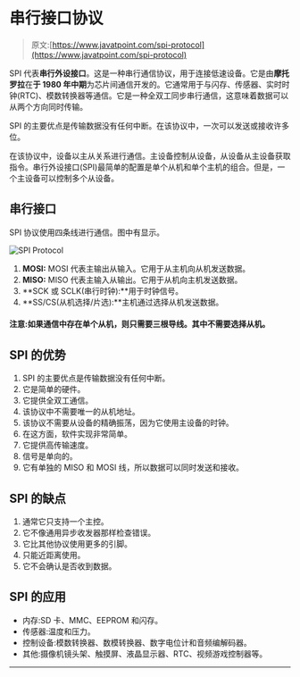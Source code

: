 # 串行接口协议

> 原文:[https://www.javatpoint.com/spi-protocol](https://www.javatpoint.com/spi-protocol)

SPI 代表**串行外设接口**。这是一种串行通信协议，用于连接低速设备。它是由**摩托罗拉**在**于 1980 年中期**为芯片间通信开发的。它通常用于与闪存、传感器、实时时钟(RTC)、模数转换器等通信。它是一种全双工同步串行通信，这意味着数据可以从两个方向同时传输。

SPI 的主要优点是传输数据没有任何中断。在该协议中，一次可以发送或接收许多位。

在该协议中，设备以主从关系进行通信。主设备控制从设备，从设备从主设备获取指令。串行外设接口(SPI)最简单的配置是单个从机和单个主机的组合。但是，一个主设备可以控制多个从设备。

## 串行接口

SPI 协议使用四条线进行通信。图中有显示。

![SPI Protocol](../Images/c142b7b6d9faba5e93855f83653113b5.png)

1.  **MOSI:** MOSI 代表主输出从输入。它用于从主机向从机发送数据。
2.  **MISO:** MISO 代表主输入从输出。它用于从机向主机发送数据。
3.  **SCK 或 SCLK(串行时钟):**用于时钟信号。
4.  **SS/CS(从机选择/片选):**主机通过选择从机发送数据。

#### 注意:如果通信中存在单个从机，则只需要三根导线。其中不需要选择从机。

## SPI 的优势

1.  SPI 的主要优点是传输数据没有任何中断。
2.  它是简单的硬件。
3.  它提供全双工通信。
4.  该协议中不需要唯一的从机地址。
5.  该协议不需要从设备的精确振荡，因为它使用主设备的时钟。
6.  在这方面，软件实现非常简单。
7.  它提供高传输速度。
8.  信号是单向的。
9.  它有单独的 MISO 和 MOSI 线，所以数据可以同时发送和接收。

## SPI 的缺点

1.  通常它只支持一个主控。
2.  它不像通用异步收发器那样检查错误。
3.  它比其他协议使用更多的引脚。
4.  只能近距离使用。
5.  它不会确认是否收到数据。

## SPI 的应用

*   内存:SD 卡、MMC、EEPROM 和闪存。
*   传感器:温度和压力。
*   控制设备:模数转换器、数模转换器、数字电位计和音频编解码器。
*   其他:摄像机镜头架、触摸屏、液晶显示器、RTC、视频游戏控制器等。

* * *
